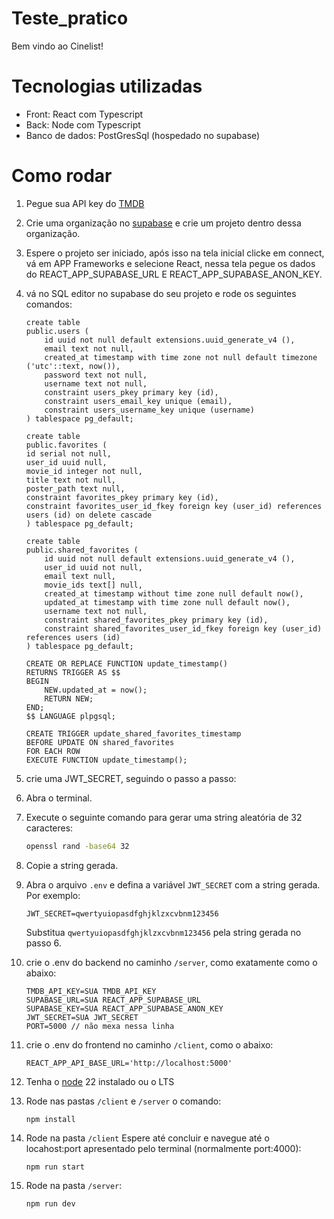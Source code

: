 ﻿# Teste_pratico

Bem vindo ao Cinelist!

# Tecnologias utilizadas

- Front: React com Typescript
- Back: Node com Typescript
- Banco de dados: PostGresSql (hospedado no supabase)

# Como rodar

1. Pegue sua API key do [TMDB](https://developer.themoviedb.org/reference/intro/getting-started)
2. Crie uma organização no [supabase](https://supabase.com) e crie um projeto dentro dessa organização.
3. Espere o projeto ser iniciado, após isso na tela inicial clicke em connect, vá em APP Frameworks e selecione React, nessa tela pegue os dados do REACT_APP_SUPABASE_URL E REACT_APP_SUPABASE_ANON_KEY.

4. vá no SQL editor no supabase do seu projeto e rode os seguintes comandos:

   ```
   create table
   public.users (
       id uuid not null default extensions.uuid_generate_v4 (),
       email text not null,
       created_at timestamp with time zone not null default timezone ('utc'::text, now()),
       password text not null,
       username text not null,
       constraint users_pkey primary key (id),
       constraint users_email_key unique (email),
       constraint users_username_key unique (username)
   ) tablespace pg_default;

   create table
   public.favorites (
   id serial not null,
   user_id uuid null,
   movie_id integer not null,
   title text not null,
   poster_path text null,
   constraint favorites_pkey primary key (id),
   constraint favorites_user_id_fkey foreign key (user_id) references users (id) on delete cascade
   ) tablespace pg_default;

   create table
   public.shared_favorites (
       id uuid not null default extensions.uuid_generate_v4 (),
       user_id uuid not null,
       email text null,
       movie_ids text[] null,
       created_at timestamp without time zone null default now(),
       updated_at timestamp with time zone null default now(),
       username text not null,
       constraint shared_favorites_pkey primary key (id),
       constraint shared_favorites_user_id_fkey foreign key (user_id) references users (id)
   ) tablespace pg_default;

   CREATE OR REPLACE FUNCTION update_timestamp()
   RETURNS TRIGGER AS $$
   BEGIN
       NEW.updated_at = now();
       RETURN NEW;
   END;
   $$ LANGUAGE plpgsql;

   CREATE TRIGGER update_shared_favorites_timestamp
   BEFORE UPDATE ON shared_favorites
   FOR EACH ROW
   EXECUTE FUNCTION update_timestamp();

   ```

5. crie uma JWT_SECRET, seguindo o passo a passo:
6. Abra o terminal.
7. Execute o seguinte comando para gerar uma string aleatória de 32 caracteres:

   ```sh
   openssl rand -base64 32
   ```

8. Copie a string gerada.
9. Abra o arquivo `.env` e defina a variável `JWT_SECRET` com a string gerada. Por exemplo:

   ```properties
   JWT_SECRET=qwertyuiopasdfghjklzxcvbnm123456
   ```

   Substitua `qwertyuiopasdfghjklzxcvbnm123456` pela string gerada no passo 6.

10. crie o .env do backend no caminho `/server`, como exatamente como o abaixo:

    ```.env
    TMDB_API_KEY=SUA TMDB_API_KEY
    SUPABASE_URL=SUA REACT_APP_SUPABASE_URL
    SUPABASE_KEY=SUA REACT_APP_SUPABASE_ANON_KEY
    JWT_SECRET=SUA JWT_SECRET
    PORT=5000 // não mexa nessa linha
    ```

11. crie o .env do frontend no caminho `/client`, como o abaixo:

    ```.env
    REACT_APP_API_BASE_URL='http://localhost:5000'
    ```

12. Tenha o [node](https://nodejs.org/pt) 22 instalado ou o LTS

13. Rode nas pastas `/client` e `/server` o comando:

    ```
    npm install
    ```

14. Rode na pasta `/client` Espere até concluir e navegue até o locahost:port apresentado pelo terminal (normalmente port:4000):

    ```
    npm run start
    ```

15. Rode na pasta `/server`:
    ```
    npm run dev
    ```
